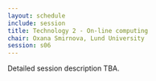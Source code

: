 ```yaml
---
layout: schedule
include: session
title: Technology 2 - On-line computing
chair: Oxana Smirnova, Lund University
session: s06
---
```


Detailed session description TBA.
